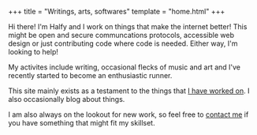 +++
title = "Writings, arts, softwares"
template = "home.html"
+++

Hi there! I'm Halfy and I work on things that make the internet better! This might be
open and secure communcations protocols, accessible web design or just contributing
code where code is needed. Either way, I'm looking to help!

My activites include writing, occasional flecks of music and art and I've recently
started to become an enthusiastic runner.

This site mainly exists as a testament to the things that [I have worked on](/works).
I also occasionally blog about things.

I am also always on the lookout for new work, so feel free to [contact me](/contact)
if you have something that might fit my skillset.